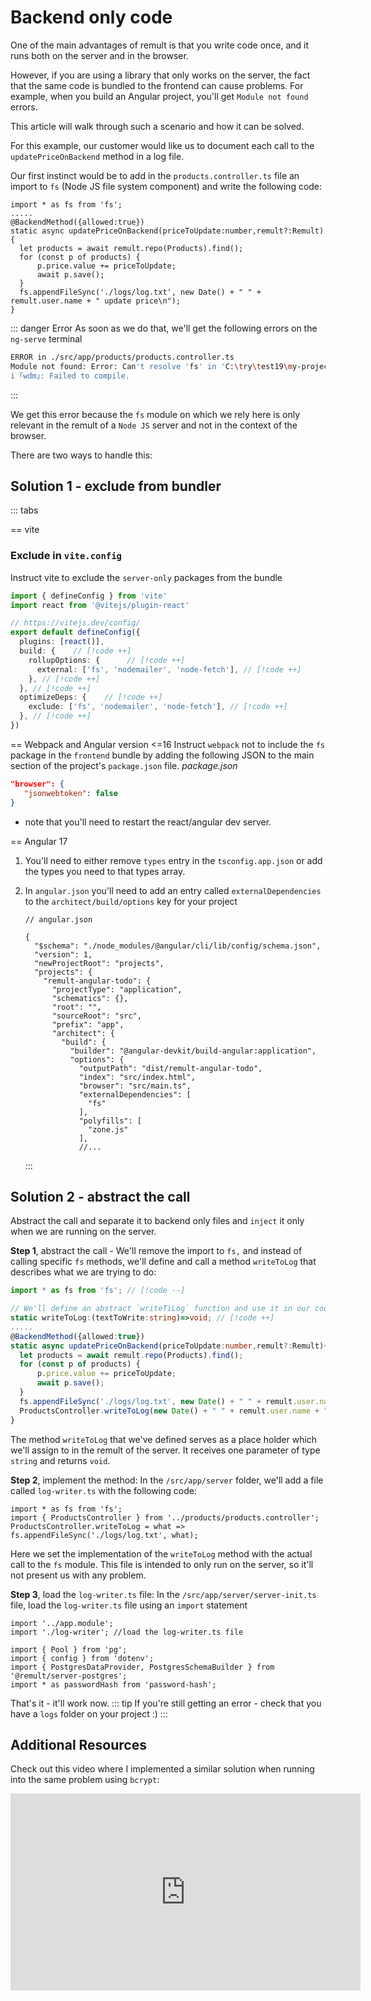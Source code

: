 # Backend only code

One of the main advantages of remult is that you write code once, and it runs both on the server and in the browser.

However, if you are using a library that only works on the server, the fact that the same code is bundled to the frontend can cause problems. For example, when you build an Angular project, you'll get `Module not found` errors.

This article will walk through such a scenario and how it can be solved.

For this example, our customer would like us to document each call to the `updatePriceOnBackend` method in a log file.

Our first instinct would be to add in the `products.controller.ts` file an import to `fs` (Node JS file system component) and write the following code:

```ts{1,10}
import * as fs from 'fs';
.....
@BackendMethod({allowed:true})
static async updatePriceOnBackend(priceToUpdate:number,remult?:Remult){
  let products = await remult.repo(Products).find();
  for (const p of products) {
      p.price.value += priceToUpdate;
      await p.save();
  }
  fs.appendFileSync('./logs/log.txt', new Date() + " " + remult.user.name + " update price\n");
}
```

::: danger Error
As soon as we do that, we'll get the following errors on the `ng-serve` terminal

```sh
ERROR in ./src/app/products/products.controller.ts
Module not found: Error: Can't resolve 'fs' in 'C:\try\test19\my-project\src\app\products'
i ｢wdm｣: Failed to compile.
```

:::

We get this error because the `fs` module on which we rely here is only relevant in the remult of a `Node JS` server and not in the context of the browser.

There are two ways to handle this:

## Solution 1 - exclude from bundler

::: tabs

== vite

### Exclude in `vite.config`

Instruct vite to exclude the `server-only` packages from the bundle

<!-- prettier-ignore-start -->
```ts
import { defineConfig } from 'vite'
import react from '@vitejs/plugin-react'

// https://vitejs.dev/config/
export default defineConfig({
  plugins: [react()],
  build: {    // [!code ++]
    rollupOptions: {      // [!code ++]
      external: ['fs', 'nodemailer', 'node-fetch'], // [!code ++]
    }, // [!code ++]
  }, // [!code ++]
  optimizeDeps: {    // [!code ++]
    exclude: ['fs', 'nodemailer', 'node-fetch'], // [!code ++]
  }, // [!code ++]
})
```
<!-- prettier-ignore-end -->

== Webpack and Angular version <=16
Instruct `webpack` not to include the `fs` package in the `frontend` bundle by adding the following JSON to the main section of the project's `package.json` file.
_package.json_

```json
"browser": {
   "jsonwebtoken": false
}
```

- note that you'll need to restart the react/angular dev server.

== Angular 17

1. You'll need to either remove `types` entry in the `tsconfig.app.json` or add the types you need to that types array.
2. In `angular.json` you'll need to add an entry called `externalDependencies` to the `architect/build/options` key for your project

   ```json{21-23}
   // angular.json

   {
     "$schema": "./node_modules/@angular/cli/lib/config/schema.json",
     "version": 1,
     "newProjectRoot": "projects",
     "projects": {
       "remult-angular-todo": {
         "projectType": "application",
         "schematics": {},
         "root": "",
         "sourceRoot": "src",
         "prefix": "app",
         "architect": {
           "build": {
             "builder": "@angular-devkit/build-angular:application",
             "options": {
               "outputPath": "dist/remult-angular-todo",
               "index": "src/index.html",
               "browser": "src/main.ts",
               "externalDependencies": [
                 "fs"
               ],
               "polyfills": [
                 "zone.js"
               ],
               //...

   ```

   :::

## Solution 2 - abstract the call

Abstract the call and separate it to backend only files and `inject` it only when we are running on the server.

**Step 1**, abstract the call - We'll remove the import to `fs,` and instead of calling specific `fs` methods, we'll define and call a method `writeToLog` that describes what we are trying to do:

<!-- prettier-ignore-start -->
```ts
import * as fs from 'fs'; // [!code --]

// We'll define an abstract `writeTiLog` function and use it in our code
static writeToLog:(textToWrite:string)=>void; // [!code ++]
.....
@BackendMethod({allowed:true})
static async updatePriceOnBackend(priceToUpdate:number,remult?:Remult){
  let products = await remult.repo(Products).find();
  for (const p of products) {
      p.price.value += priceToUpdate;
      await p.save();
  }
  fs.appendFileSync('./logs/log.txt', new Date() + " " + remult.user.name + " update price\n");  // [!code --]
  ProductsController.writeToLog(new Date() + " " + remult.user.name + " update price\n"); // [!code ++]
}

```

<!-- prettier-ignore-end -->

The method `writeToLog` that we've defined serves as a place holder which we'll assign to in the remult of the server.
It receives one parameter of type `string` and returns `void`.

**Step 2**, implement the method:
In the `/src/app/server` folder, we'll add a file called `log-writer.ts` with the following code:

```ts{3}
import * as fs from 'fs';
import { ProductsController } from '../products/products.controller';
ProductsController.writeToLog = what => fs.appendFileSync('./logs/log.txt', what);
```

Here we set the implementation of the `writeToLog` method with the actual call to the `fs` module.
This file is intended to only run on the server, so it'll not present us with any problem.

**Step 3**, load the `log-writer.ts` file:
In the `/src/app/server/server-init.ts` file, load the `log-writer.ts` file using an `import` statement

```ts{2}
import '../app.module';
import './log-writer'; //load the log-writer.ts file

import { Pool } from 'pg';
import { config } from 'dotenv';
import { PostgresDataProvider, PostgresSchemaBuilder } from '@remult/server-postgres';
import * as passwordHash from 'password-hash';

```

That's it - it'll work now.
::: tip
If you're still getting an error - check that you have a `logs` folder on your project :)
:::

## Additional Resources

Check out this video where I implemented a similar solution when running into the same problem using `bcrypt`:

<iframe width="560" height="315" src="https://www.youtube.com/embed/9lWQwAUcKEM?start=1035" title="YouTube video player" frameborder="0" allow="accelerometer; autoplay; clipboard-write; encrypted-media; gyroscope; picture-in-picture" allowfullscreen></iframe>
